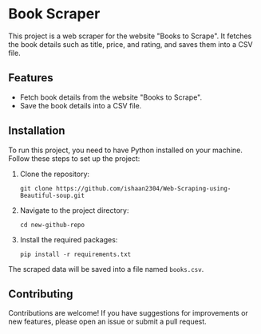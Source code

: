# Book Scraper

This project is a web scraper for the website "Books to Scrape". It fetches the book details such as title, price, and rating, and saves them into a CSV file.

## Features

- Fetch book details from the website "Books to Scrape".
- Save the book details into a CSV file.

## Installation

To run this project, you need to have Python installed on your machine. Follow these steps to set up the project:

1. Clone the repository:
   ```
   git clone https://github.com/ishaan2304/Web-Scraping-using-Beautiful-soup.git
   ```

2. Navigate to the project directory:
   ```
   cd new-github-repo
   ```

3. Install the required packages:
   ```
   pip install -r requirements.txt
   ```


The scraped data will be saved into a file named `books.csv`.

## Contributing

Contributions are welcome! If you have suggestions for improvements or new features, please open an issue or submit a pull request.

